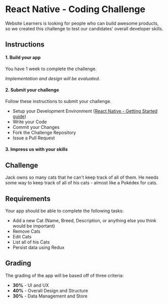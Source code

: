 
# React Native - Coding Challenge

Website Learners is looking for people who can build awesome products, so we created this challenge to test our candidates' overall developer skills.

## Instructions
#### 1. Build your app
You have 1 week to complete the challenge.

*Implementation and design will be evaluated.*
#### 2. Submit your challenge
Follow these instructions to submit your challenge.
* Setup your Development Environment ([React Native - Getting Started guide](https://facebook.github.io/react-native/docs/getting-started.html))
* Write your Code
* Commit your Changes
* Fork the Challenge Repository
* Issue a Pull Request


#### 3. Impress us with your skills

## Challenge
Jack owns so many cats that he can't keep track of all of them. He needs some way to keep track of all of his cats - almost like a Pokédex for cats.


## Requirements
Your app should be able to complete the following tasks:
* Add a new Cat (Name, Breed, Description, or anything else you think would be important)
* Remove Cats
* Edit Cats
* List all of his Cats
* Persist data using Redux

## Grading
The grading of the app  will be based off of three criteria:
* **30%** - UI and UX
* **40%** - Overall Design and Structure
* **30%** - Data Management and Store
